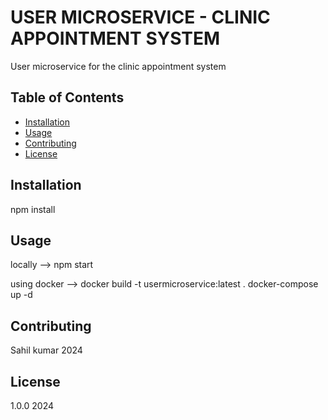 # USER MICROSERVICE - CLINIC APPOINTMENT SYSTEM

User microservice for the clinic appointment system

## Table of Contents

- [Installation](#installation)
- [Usage](#usage)
- [Contributing](#contributing)
- [License](#license)

## Installation

npm install

## Usage

locally --> npm start

using docker -->
docker build -t usermicroservice:latest .
docker-compose up -d

## Contributing

Sahil kumar 2024

## License
1.0.0 2024

